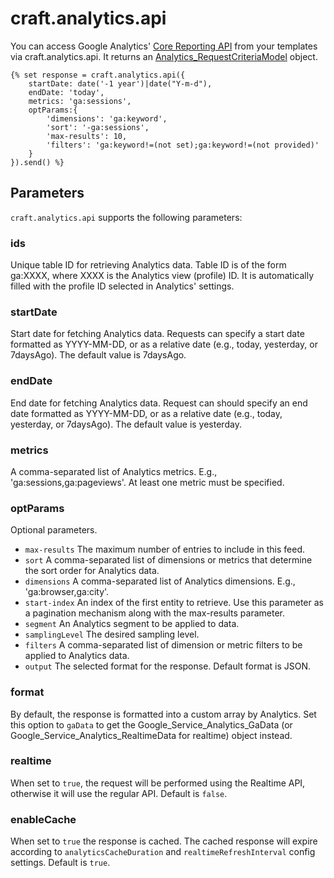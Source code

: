 # craft.analytics.api

You can access Google Analytics' [Core Reporting API](https://developers.google.com/analytics/devguides/reporting/core/v3/reference) from your templates via craft.analytics.api. It returns an [Analytics_RequestCriteriaModel](analytics-requestcriteriamodel.md) object.

    {% set response = craft.analytics.api({
        startDate: date('-1 year')|date("Y-m-d"),
        endDate: 'today',
        metrics: 'ga:sessions',
        optParams:{
            'dimensions': 'ga:keyword',
            'sort': '-ga:sessions',
            'max-results': 10,
            'filters': 'ga:keyword!=(not set);ga:keyword!=(not provided)'
        }
    }).send() %}
    
## Parameters

`craft.analytics.api` supports the following parameters:

### ids

Unique table ID for retrieving Analytics data. Table ID is of the form ga:XXXX, where XXXX is the Analytics view (profile) ID. It is automatically filled with the profile ID selected in Analytics' settings.

### startDate

Start date for fetching Analytics data. Requests can specify a start date formatted as YYYY-MM-DD, or as a relative date (e.g., today, yesterday, or 7daysAgo). The default value is 7daysAgo.

### endDate

End date for fetching Analytics data. Request can should specify an end date formatted as YYYY-MM-DD, or as a relative date (e.g., today, yesterday, or 7daysAgo). The default value is yesterday.

### metrics

A comma-separated list of Analytics metrics. E.g., 'ga:sessions,ga:pageviews'. At least one metric must be specified.

### optParams

Optional parameters.

- `max-results` The maximum number of entries to include in this feed.
- `sort` A comma-separated list of dimensions or metrics that determine the sort order for Analytics data.
- `dimensions` A comma-separated list of Analytics dimensions. E.g., 'ga:browser,ga:city'.
- `start-index` An index of the first entity to retrieve. Use this parameter as a pagination mechanism along with the max-results parameter.
- `segment` An Analytics segment to be applied to data.
- `samplingLevel` The desired sampling level.
- `filters` A comma-separated list of dimension or metric filters to be applied to Analytics data.
- `output` The selected format for the response. Default format is JSON.

### format

By default, the response is formatted into a custom array by Analytics. Set this option to `gaData` to get the Google_Service_Analytics_GaData (or Google_Service_Analytics_RealtimeData for realtime) object instead.

### realtime

When set to `true`, the request will be performed using the Realtime API, otherwise it will use the regular API. Default is `false`.

### enableCache

When set to `true` the response is cached. The cached response will expire according to `analyticsCacheDuration` and `realtimeRefreshInterval` config settings. Default is `true`.